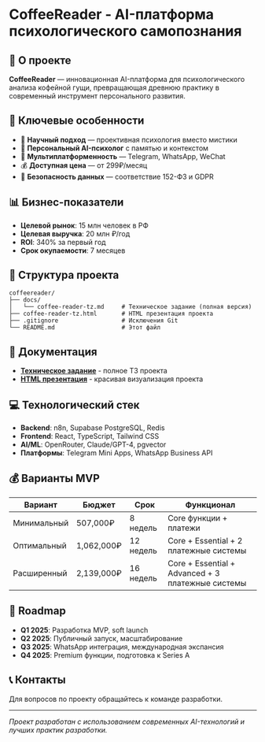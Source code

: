 # CoffeeReader - AI-платформа психологического самопознания

## 📌 О проекте

**CoffeeReader** — инновационная AI-платформа для психологического анализа кофейной гущи, превращающая древнюю практику в современный инструмент персонального развития.

## 🚀 Ключевые особенности

- 🧠 **Научный подход** — проективная психология вместо мистики
- 🤖 **Персональный AI-психолог** с памятью и контекстом
- 📱 **Мультиплатформенность** — Telegram, WhatsApp, WeChat
- 💰 **Доступная цена** — от 299₽/месяц
- 🔐 **Безопасность данных** — соответствие 152-ФЗ и GDPR

## 📊 Бизнес-показатели

- **Целевой рынок**: 15 млн человек в РФ
- **Целевая выручка**: 20 млн ₽/год
- **ROI**: 340% за первый год
- **Срок окупаемости**: 7 месяцев

## 📁 Структура проекта

```
coffeereader/
├── docs/
│   └── coffee-reader-tz.md     # Техническое задание (полная версия)
├── coffee-reader-tz.html       # HTML презентация проекта
├── .gitignore                  # Исключения Git
└── README.md                   # Этот файл
```

## 📖 Документация

- **[Техническое задание](docs/coffee-reader-tz.md)** - полное ТЗ проекта
- **[HTML презентация](coffee-reader-tz.html)** - красивая визуализация проекта

## 💻 Технологический стек

- **Backend**: n8n, Supabase PostgreSQL, Redis
- **Frontend**: React, TypeScript, Tailwind CSS
- **AI/ML**: OpenRouter, Claude/GPT-4, pgvector
- **Платформы**: Telegram Mini Apps, WhatsApp Business API

## 💰 Варианты MVP

| Вариант | Бюджет | Срок | Функционал |
|---------|--------|------|------------|
| Минимальный | 507,000₽ | 8 недель | Core функции + платежи |
| Оптимальный | 1,062,000₽ | 12 недель | Core + Essential + 2 платежные системы |
| Расширенный | 2,139,000₽ | 16 недель | Core + Essential + Advanced + 3 платежные системы |

## 🎯 Roadmap

- **Q1 2025**: Разработка MVP, soft launch
- **Q2 2025**: Публичный запуск, масштабирование
- **Q3 2025**: WhatsApp интеграция, международная экспансия
- **Q4 2025**: Premium функции, подготовка к Series A

## 📞 Контакты

Для вопросов по проекту обращайтесь к команде разработки.

---

*Проект разработан с использованием современных AI-технологий и лучших практик разработки.*